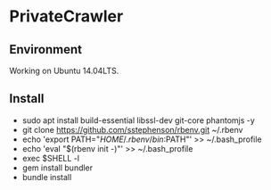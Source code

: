 # PrivateCrawler

## Environment
Working on Ubuntu 14.04LTS.

## Install
- sudo apt install build-essential libssl-dev git-core phantomjs -y
- git clone https://github.com/sstephenson/rbenv.git ~/.rbenv
- echo 'export PATH="$HOME/.rbenv/bin:$PATH"' >> ~/.bash_profile
- echo 'eval "$(rbenv init -)"' >> ~/.bash_profile
- exec $SHELL -l
- gem install bundler
- bundle install
